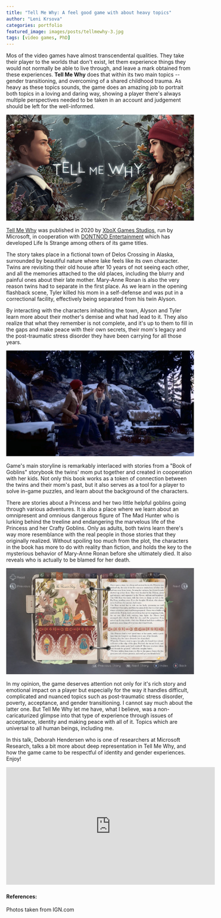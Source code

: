 ```yaml
---
title: "Tell Me Why: A feel good game with about heavy topics"
author: "Leni Krsova"
categories: portfolio
featured_image: images/posts/tellmewhy-3.jpg
tags: [video games, PhD]
---
```


Mos of the video games have almost transcendental qualities. They take their player to the worlds that don't exist, let them experience things they would not normally be able to live through, and leave a mark obtained from these experiences. **Tell Me Why** does that within its two main topics -- gender transitioning, and overcoming of a shared childhood trauma. As heavy as these topics sounds, the game does an amazing job to portrait both topics in a loving and daring way, showing a player there's always multiple perspectives needed to be taken in an account and judgement should be left for the well-informed.

![](/images/posts/tellmewhy-1.jpg)

<a href="https://www.tellmewhygame.com/">Tell Me Why</a> was published in 2020 by <a href="https://www.xbox.com/en-US/xbox-game-studios">XboX Games Studios</a>, run by Microsoft, in cooperation with <a href="https://dont-nod.com/en/projects/">DONTNOD Entertainment</a> which has developed Life Is Strange among others of its game titles. 

The story takes place in a fictional town of Delos Crossing in Alaska, surrounded by beautiful nature where lake feels like its own character. Twins are revisiting their old house after 10 years of not seeing each other, and all the memories attached to the old places, including the blurry and painful ones about their late mother. Mary-Anne Ronan is also the very reason twins had to separate in the first place. As we learn in the opening flashback scene, Tyler killed his mom in a self-defense and was put in a correctional facility, effectively being separated from his twin Alyson.

By interacting with the characters inhabiting the town, Alyson and Tyler learn more about their mother's demise and what had lead to it. They also realize that what they remember is not complete, and it's up to them to fill in the gaps and make peace with their own secrets, their mom's legacy and the post-traumatic stress disorder they have been carrying for all those years.

![](/images/posts/tellmewhy-2.jpg)

Game's main storyline is remarkably interlaced with stories from a "Book of Goblins" storybook the twins' mom put together and created in cooperation with her kids. Not only this book works as a token of connection between the twins and their mom's past, but it also serves as a tool for a player to solve in-game puzzles, and learn about the background of the characters.

There are stories about a Princess and her two little helpful goblins going through various adventures. It is also a place where we learn about an omnipresent and omnious dangerous figure of The Mad Hunter who is lurking behind the treeline and endangering the marvelous life of the Princess and her Crafty Goblins. Only as adults, both twins learn there's way more resemblance with the real people in those stories that they originally realized. Without spoiling too much from the plot, the characters in the book has more to do with reality than fiction, and holds the key to the mysterious behavior of Mary-Anne Ronan before she ultimately died. It also reveals who is actually to be blamed for her death.

![](/images/posts/tellmewhy-5.PNG)

In my opinion, the game deserves attention not only for it's rich story and emotional impact on a player but especially for the way it handles difficult, complicated and nuanced topics such as post-traumatic stress disorder, poverty, acceptance, and gender transitioning. I cannot say much about the latter one. But Tell Me Why let me have, what I believe, was a non-caricaturized glimpse into that type of experience through issues of acceptance, identity and making peace with all of it. Topics which are universal to all human beings, including me.

In this talk, Deborah Hendersen who is one of researchers at Microsoft Research, talks a bit more about deep representation in Tell Me Why, and how the game came to be respectful of identity and gender experiences. Enjoy!
<iframe width="560" height="315" src="https://www.youtube.com/embed/7KW9rDjklV8" title="YouTube video player" frameborder="0" allow="accelerometer; autoplay; clipboard-write; encrypted-media; gyroscope; picture-in-picture" allowfullscreen></iframe>

#### References:
Photos taken from IGN.com
